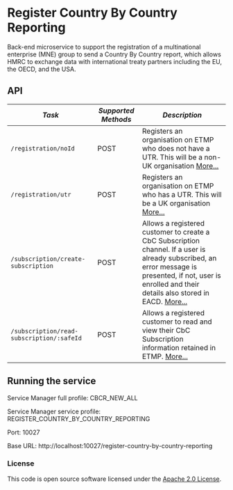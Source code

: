 
Register Country By Country Reporting
==================================

Back-end microservice to support the registration of a multinational enterprise (MNE) group to send a Country By Country report, which allows HMRC to exchange data with international treaty partners including the EU, the OECD, and the USA.

API
---

| *Task*                                             | *Supported Methods* | *Description*                                                                                                                                                                                                                             |
|----------------------------------------------------|---------------------|-------------------------------------------------------------------------------------------------------------------------------------------------------------------------------------------------------------------------------------------|
| ```/registration/noId                          ``` | POST                | Registers an organisation on ETMP who does not have a UTR. This will be a non-UK organisation [More...](docs/register-without-id.md)                                                                                                      |
| ```/registration/utr                           ``` | POST                | Registers an organisation on ETMP who has a UTR. This will be a UK organisation [More...](docs/register-with-id.md)                                                                                                                       |
| ```/subscription/create-subscription           ``` | POST                | Allows a registered customer to create a CbC Subscription channel. If a user is already subscribed, an error message is presented, if not, user is enrolled and their details also stored in EACD. [More...](docs/create-subscription.md) |
| ```/subscription/read-subscription/:safeId     ``` | POST                | Allows a registered customer to read and view their CbC Subscription information retained in ETMP. [More...](docs/create-subscription.md)                                                                                                 |

## Running the service

Service Manager full profile: CBCR_NEW_ALL

Service Manager service profile: REGISTER_COUNTRY_BY_COUNTRY_REPORTING

Port: 10027

Base URL: http://localhost:10027/register-country-by-country-reporting

### License

This code is open source software licensed under the [Apache 2.0 License]("http://www.apache.org/licenses/LICENSE-2.0.html").